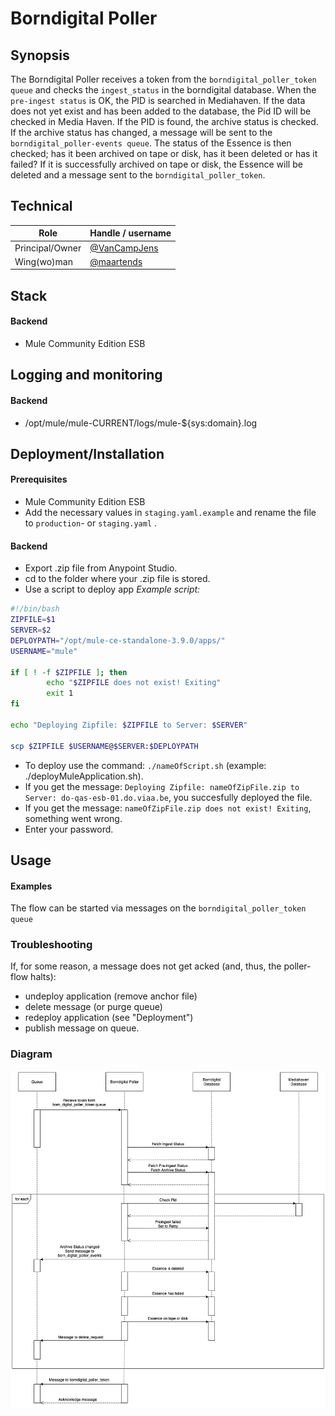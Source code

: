 


# Borndigital Poller

## Synopsis

The Borndigital Poller receives a token from the `borndigital_poller_token queue` and checks the `ingest_status` in the borndigital database. When the `pre-ingest status` is OK, the PID is searched in Mediahaven.
If the data does not yet exist and has been added to the database, the Pid ID will be checked in Media Haven.
If the PID is found, the archive status is checked. If the archive status has changed, a message will be sent to the `borndigital_poller-events queue`. The status of the Essence is then checked; has it been archived on tape or disk, has it been deleted or has it failed? If it is successfully archived on tape or disk, the Essence will be deleted and a message sent to the `borndigital_poller_token`.


## Technical

|Role              | Handle / username|
| -------------    |--------------| 
|Principal/Owner   | [@VanCampJens](https://github.com/VanCampJens) | 
|Wing(wo)man       | [@maartends](https://github.com/maartends) |


## Stack

#### Backend
- Mule Community Edition ESB


## Logging and monitoring

#### Backend
- /opt/mule/mule-CURRENT/logs/mule-${sys:domain}.log


## Deployment/Installation

#### Prerequisites
- Mule Community Edition ESB
- Add the necessary values in `staging.yaml.example` and rename the file to `production`- or `staging.yaml` .

#### Backend

- Export .zip file from Anypoint Studio.
- cd to the folder where your .zip file is stored.
- Use a script to deploy app
*Example script:*

```bash
#!/bin/bash
ZIPFILE=$1
SERVER=$2
DEPLOYPATH="/opt/mule-ce-standalone-3.9.0/apps/"
USERNAME="mule"

if [ ! -f $ZIPFILE ]; then
        echo "$ZIPFILE does not exist! Exiting"
        exit 1
fi

echo "Deploying Zipfile: $ZIPFILE to Server: $SERVER"

scp $ZIPFILE $USERNAME@$SERVER:$DEPLOYPATH
```


- To deploy use the command: `./nameOfScript.sh` (example: ./deployMuleApplication.sh).
- If you get the message: `Deploying Zipfile: nameOfZipFile.zip to Server: do-qas-esb-01.do.viaa.be`, you succesfully deployed the file.
- If you get the message: `nameOfZipFile.zip does not exist! Exiting`, something went wrong.
- Enter your password.



## Usage

#### Examples
The flow can be started via messages on the `borndigital_poller_token queue`

### Troubleshooting

If, for some reason, a message does not get acked (and, thus, the poller-flow halts):

- undeploy application (remove anchor file)
- delete message (or purge queue)
- redeploy application (see "Deployment")
- publish message on queue.


### Diagram

![BD-Poller_Seq_Diagram](diagrams/BD-Poller_Seq_Diagram.png)